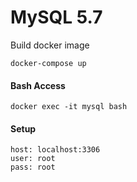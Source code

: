 # MySQL 5.7

Build docker image
```
docker-compose up
```

#### Bash Access
```
docker exec -it mysql bash
```

#### Setup
```
host: localhost:3306
user: root
pass: root
```
